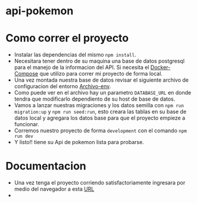 # api-pokemon

# Como correr el proyecto
* Instalar las dependencias del mismo ``npm install``.
* Necesitara tener dentro de su maquina una base de datos postgresql para el manejo de la informacion del API.
Si necesita el [Docker-Compose](https://github.com/MaestroShifu/docker-save-life/blob/main/postgresql/docker-compose.yaml) que utilizo para correr mi proyecto de forma local.
* Una vez montada nuestra base de datos revisar el siguiente archivo de configuracion del entorno [Archivo-env](https://github.com/MaestroShifu/api-pokemon/blob/main/environment/development.env).
* Como puede ver en el archivo hay un parametro ``DATABASE_URL`` en donde tendra que modificarlo dependiento de su host de base de datos.
* Vamos a lanzar nuestras migraciones y los datos semilla con ``npm run migration:up`` y ``npm run seed:run``, esto creara las tablas en su base de datos local y agregara los datos base para que el proyecto empieze a funcionar.
* Corremos nuestro proyecto de forma ``development`` con el comando ``npm run dev``
* Y listo!! tiene su Api de pokemon lista para probarse.


# Documentacion
* Una vez tenga el proyecto corriendo satisfactoriamente ingresara por medio del navegador a esta [URL](http://localhost:3000/api-docs/#/)
* 